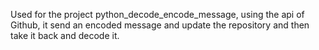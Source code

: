 Used for the project python_decode_encode_message, using the api of Github, it send an encoded message and update the repository and then take it back and decode it.

